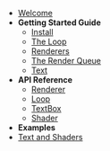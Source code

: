 - [Welcome](README.md)
- **Getting Started Guide**
  - [Install](installing.md)
  - [The Loop](loop.md)
  - [Renderers](renderers.md)
  - [The Render Queue](render-queue.md)
  - [Text](text.md)
- **API Reference**
  - [Renderer](reference/renderer.md)
  - [Loop](reference/loop.md)
  - [TextBox](reference/text-box.md)
  - [Shader](reference/shader.md)
- **Examples**
 - [Text and Shaders](ex1.md)
